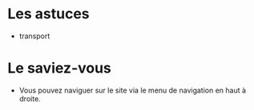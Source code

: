 # Les astuces  

* transport

# Le saviez-vous  

* Vous pouvez naviguer sur le site via le menu de navigation en haut à droite.  
